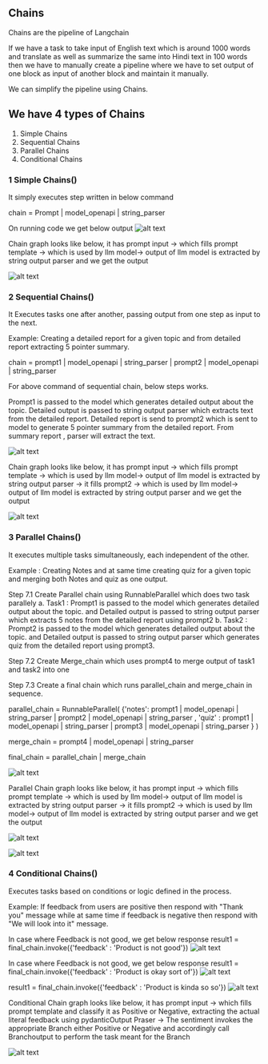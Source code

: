 ## Chains

Chains are the pipeline of Langchain

If we have a task to take input of English text which is around 1000 words and translate as well as summarize the same into Hindi text in 100 words then we have to manually create a pipeline where we have to set output of one block as input of another block and maintain it manually.

We can simplify the pipeline using Chains.


## We have 4 types of Chains
1. Simple Chains
2. Sequential Chains
3. Parallel Chains
4. Conditional Chains


### 1 Simple Chains()

It simply executes step written in below command 

chain = Prompt | model_openapi | string_parser 

On running code we get below output
![alt text](image.png)

Chain graph looks like below, it has prompt input -> which fills prompt template ->   which is used by llm model-> output of llm model is extracted by string output parser and we get the output

![alt text](image-1.png)



### 2 Sequential Chains()

It Executes tasks one after another, passing output from one step as input to the next.

Example: Creating a detailed report for a given topic and from detailed report extracting 5 pointer summary.

chain = prompt1 | model_openapi | string_parser | prompt2 | model_openapi | string_parser

For above command of sequential chain, below steps works.

Prompt1 is passed to the model which generates detailed output about the topic. 
Detailed output is passed to string output parser which extracts text from the detailed report.
Detailed report is send to prompt2 which is sent to model to generate 5 pointer summary from the detailed report. From summary report , parser will extract the text.


![alt text](image-2.png)


Chain graph looks like below, it has prompt input -> which fills prompt template ->   which is used by llm model-> output of llm model is extracted by string output parser -> it fills prompt2 -> which is used by llm model-> output of llm model is extracted by string output parser and we get the output

![alt text](image-3.png)


### 3 Parallel Chains()

It executes multiple tasks simultaneously, each independent of the other.

Example : Creating Notes and at same time creating quiz for a given topic and merging
both Notes and quiz as one output.


 Step 7.1 Create Parallel chain using RunnableParallel which does two task parallely
     a. Task1 : Prompt1 is passed to the model which generates detailed output about the topic. 
     and Detailed output is passed to string output parser which extracts 5 notes from the detailed report using prompt2
     b. Task2 : Prompt2 is passed to the model which generates detailed output about the topic. 
     and Detailed output is passed to string output parser which generates quiz from the detailed report using prompt3.

  Step 7.2  Create Merge_chain which uses prompt4 to merge output of task1 and task2 into one

  Step 7.3  Create a final chain which runs parallel_chain and merge_chain in sequence.

parallel_chain = RunnableParallel(
    {'notes': prompt1 | model_openapi | string_parser | prompt2 | model_openapi | string_parser ,
     'quiz' : prompt1 | model_openapi | string_parser | prompt3 | model_openapi | string_parser
     }
)

merge_chain = prompt4 | model_openapi | string_parser 

final_chain = parallel_chain | merge_chain

![alt text](image-7.png)

Parallel Chain graph looks like below, it has prompt input -> which fills prompt template ->   which is used by llm model-> output of llm model is extracted by string output parser -> it fills prompt2 -> which is used by llm model-> output of llm model is extracted by string output parser and we get the output

![alt text](image-5.png)

![alt text](image-6.png)


### 4 Conditional Chains()

Executes tasks based on conditions or logic defined in the process.

Example: If feedback from users are positive then respond with "Thank you" message while at same time if feedback is negative then respond with "We will look into it" message.

In case where Feedback is not good, we get below response
result1 = final_chain.invoke({'feedback' : 'Product is not good'})
![alt text](image-8.png)

In case where Feedback is not good, we get below response
result1 = final_chain.invoke({'feedback' : 'Product is okay sort of'})
![alt text](image-9.png)

result1 = final_chain.invoke({'feedback' : 'Product is kinda so so'})
![alt text](image-10.png)


Conditional  Chain graph looks like below, it has prompt input -> which fills prompt template  and classify it as Positive or Negative, extracting the actual literal feedback using pydanticOutput Praser ->  The sentiment invokes the appropriate Branch either Positive or Negative and accordingly call Branchoutput to perform the task meant for the Branch

![alt text](image-11.png)